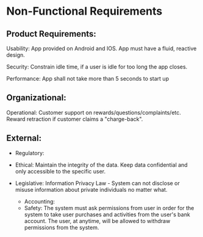 # Non-Functional Requirements

## Product Requirements:
  Usability: App provided on Android and IOS.
             App must have a fluid, reactive design.
             
  Security: Constrain idle time, if a user is idle for too long the app closes.
  
  Performance: App shall not take more than 5 seconds to start up
  
## Organizational:
  Operational: Customer support on rewards/questions/complaints/etc.
               Reward retraction if customer claims a "charge-back".
               

## External:
 * Regulatory: 
 
 * Ethical: Maintain the integrity of the data. Keep data confidential and only accessible to the specific user.
 
 * Legislative: Information Privacy Law - System can not disclose or misuse information about private individuals no matter what. 
   * Accounting: 
   * Safety: The system must ask permissions from user in order for the system to take user purchases and activities from the user's              bank account.
             The user, at anytime, will be allowed to withdraw permissions from the system. 
